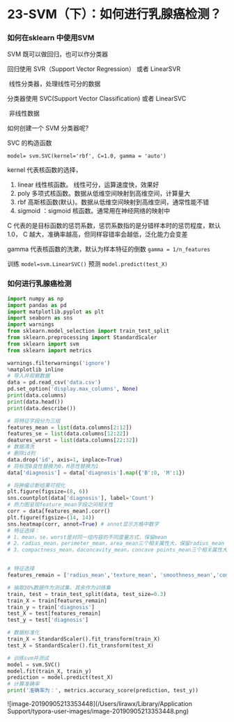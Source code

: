 # 23-SVM（下）：如何进行乳腺癌检测？



### 如何在sklearn 中使用SVM



SVM 既可以做回归，也可以作分类器



回归使用 SVR（Support Vector Regression） 或者 LinearSVR

​	线性分类器，处理线性可分的数据

分类器使用 SVC(Support Vector Classification) 或者 LinearSVC 

​	非线性数据



如何创建一个 SVM 分类器呢? 

SVC 的构造函数

`model= svm.SVC(kernel='rbf', C=1.0, gamma = 'auto')`

kernel 代表核函数的选择，

1. linear 线性核函数。 线性可分，运算速度快，效果好
2. poly 多项式核函数。数据从低维空间映射到高维空间，计算量大
3. rbf 高斯核函数(默认)。数据从低维空间映射到高维空间，通常性能不错
4. sigmoid ：sigmoid 核函数。通常用在神经网络的映射中



C 代表的是目标函数的惩罚系数，惩罚系数指的是分错样本时的惩罚程度，默认 1.0， C 越大，准确率越高，但同样容错率会越低，泛化能力会变差

gamma 代表核函数的洗漱，默认为样本特征的倒数 `gamma = 1/n_features`



训练 `model=svm.LinearSVC()` 预测 `model.predict(test_X)`



### 如何进行乳腺癌检测

```python
import numpy as np
import pandas as pd
import matplotlib.pyplot as plt
import seaborn as sns
import warnings
from sklearn.model_selection import train_test_split
from sklearn.preprocessing import StandardScaler
from sklearn import svm
from sklearn import metrics

warnings.filterwarnings('ignore')
%matplotlib inline
# 导入并观察数据
data = pd.read_csv('data.csv')
pd.set_option('display.max_columns', None)
print(data.columns)
print(data.head())
print(data.describe())

# 将特征字段分为三组
features_mean = list(data.columns[2:12])
features_se = list(data.columns[12:22])
deatures_worst = list(data.columns[22:32])
# 数据清洗
# 删除id列
data.drop('id', axis=1, inplace=True)
# 将标签B良性替换为0，M恶性替换为1
data['diagnosis'] = data['diagnosis'].map({'B':0, 'M':1})

# 将肿瘤诊断结果可视化
plt.figure(figsize=(8, 6))
sns.countplot(data['diagnosis'], label='Count')
# 热力图呈现feature_mean字段之间相关性
corr = data[features_mean].corr()
plt.figure(figsize=(14, 14))
sns.heatmap(corr, annot=True) # annot显示方格中数字
# 特征选择：
# 1、mean，se，worst是对同一组内容的不同度量方式，保留mean
# 2、radius_mean，perimeter_mean，area_mean三个相关属性大，保留radius_mean
# 3、compactness_mean，daconcavity_mean，concave points_mean三个相关属性大，保留compactness_mean


# 特征选择
features_remain = ['radius_mean','texture_mean', 'smoothness_mean','compactness_mean','symmetry_mean', 'fractal_dimension_mean'] 

# 抽取30%数据作为测试集，其余作为训练集
train, test = train_test_split(data, test_size=0.3)
train_X = train[features_remain]
train_y = train['diagnosis']
test_X = test[features_remain]
test_y = test['diagnosis']

# 数据标准化
train_X = StandardScaler().fit_transform(train_X)
test_X = StandardScaler().fit_transform(test_X)

# 训练svm并测试
model = svm.SVC()
model.fit(train_X, train_y)
prediction = model.predict(test_X)
# 计算准确率
print('准确率为：', metrics.accuracy_score(prediction, test_y))
```





![image-20190905213353448](/Users/lirawx/Library/Application Support/typora-user-images/image-20190905213353448.png)








